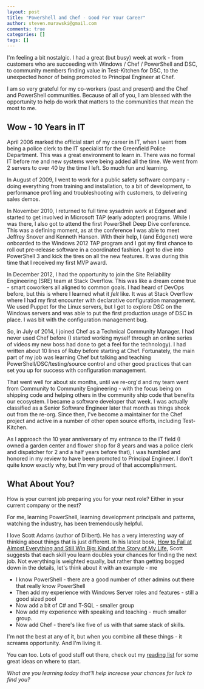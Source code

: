 ```yaml
---
layout: post
title: "PowerShell and Chef - Good For Your Career"
author: steven.murawski@gmail.com
comments: true
categories: []
tags: []
---
```


I'm feeling a bit nostalgic.  I had a great (but busy) week at work - from customers who are succeeding with Windows / Chef / PowerShell and DSC, to community members finding value in Test-Kitchen for DSC, to the unexpected honor of being promoted to Principal Engineer at Chef.

I am so very grateful for my co-workers (past and present) and the Chef and PowerShell communities.  Because of all of you, I am blessed with the opportunity to help do work that matters to the communities that mean the most to me.

## Wow - 10 Years in IT

April 2006 marked the official start of my career in IT, when I went from being a police clerk to the IT specialist for the Greenfield Police Department.  This was a great environment to learn in.  There was no formal IT before me and new systems were being added all the time.  We went from 2 servers to over 40 by the time I left.  So much fun and learning.

In August of 2009, I went to work for a public safety software company - doing everything from training and installation, to a bit of development, to performance profiling and troubleshooting with customers, to delivering sales demos.

In November 2010, I returned to full time sysadmin work at Edgenet and started to get involved in Microsoft TAP (early adopter) programs.  While I was there, I also got to attend the first PowerShell Deep Dive conference.  This was a defining moment, as at the conference I was able to meet Jeffrey Snover and Kenneth Hansen.  With their help, I (and Edgenet) were onboarded to the Windows 2012 TAP program and I got my first chance to roll out pre-release software in a coordinated fashion.  I got to dive into PowerShell 3 and kick the tires on all the new features.  It was during this time that I received my first MVP award.

In December 2012, I had the opportunity to join the Site Reliability Engineering (SRE) team at Stack Overflow.  This was like a dream come true - smart coworkers all aligned to common goals.  I had heard of DevOps before, but this is where I learned what it *felt* like.  It was at Stack Overflow where I had my first encounter with declarative configuration management.  We used Puppet for the Linux servers, but I got to explore DSC on the Windows servers and was able to put the first production usage of DSC in place.  I was bit with the configuration management bug.

So, in July of 2014, I joined Chef as a Technical Community Manager.  I had never used Chef before (I started working myself through an online series of videos my new boss had done to get a feel for the technology).  I had written about 10 lines of Ruby before starting at Chef.  Fortunately, the main part of my job was learning Chef but talking and teaching PowerShell/DSC/testing/source control and other good practices that can set you up for success with configuration management.

That went well for about six months, until we re-org'd and my team went from Community to Community Engineering - with the focus being on shipping code and helping others in the community ship code that benefits our ecosystem.  I became a software developer that week.  I was actually classified as a Senior Software Engineer later that month as things shook out from the re-org.  Since then, I've become a maintainer for the Chef project and active in a number of other open source efforts, including Test-Kitchen.

As I approach the 10 year anniversary of my entrance to the IT field (I owned a garden center and flower shop for 8 years and was a police clerk and dispatcher for 2 and a half years before that), I was humbled and honored in my review to have been promoted to Principal Engineer.  I don't quite know exactly why, but I'm very proud of that accomplishment.

## What About You?

How is your current job preparing you for your next role?  Either in your current company or the next?

For me, learning PowerShell, learning development principals and patterns, watching the industry, has been tremendously helpful.

I love Scott Adams (author of Dilbert).  He has a very interesting way of thinking about things that is just different.  In his latest book, [How to Fail at Almost Everything and Still Win Big: Kind of the Story of My Life](http://www.amazon.com/How-Fail-Almost-Everything-Still/dp/1591847745/ref=sr_1_1?ie=UTF8&qid=1459488843&sr=8-1&keywords=scott+adams), Scott suggests that each skill you learn doubles your chances for finding the next job.  Not everything is weighted equally, but rather than getting bogged down in the details, let's think about it with an example - me

* I know PowerShell - there are a good number of other admins out there that really know PowerShell
* Then add my experience with Windows Server roles and features - still a good sized pool
* Now add a bit of C# and T-SQL - smaller group
* Now add my experience with speaking and teaching - much smaller group.
* Now add Chef - there's like five of us with that same stack of skills.

I'm not the best at any of it, but when you combine all these things - it screams opportunity.  And I'm living it.

You can too.  Lots of good stuff out there, check out my [reading list](http://stevenmurawski.com/devops-reading-list) for some great ideas on where to start.

_What are you learning today that'll help increase your chances for luck to find you?_
